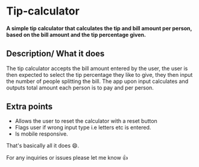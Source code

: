 # Tip-calculator
#### A simple tip calculator that calculates the tip and bill amount per person, based on the bill amount and the tip percentage given.

## Description/ What it does
The tip calculator accepts the bill amount entered by the user, the user is then expected to select the tip percentage they like to give, they then input the number of people splitting the bill. The app upon input calculates and outputs total amount each person is to pay and per person.

## Extra points
- Allows the user to reset the calculator with a reset button
- Flags user if wrong input type i.e letters etc is entered.
- Is mobile responsive.

That's basically all it does 😄.

For any inquiries or issues please let me know 👍
